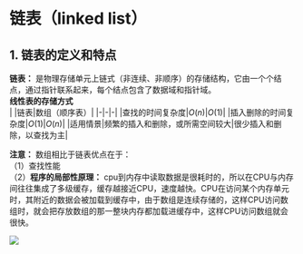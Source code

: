 # 链表（linked list）

## 1. 链表的定义和特点

**链表：** 是物理存储单元上链式（非连续、非顺序）的存储结构，它由一个个结点，通过指针联系起来，每个结点包含了数据域和指针域。  
**线性表的存储方式**  
| |链表|数组（顺序表）|
|-|-|-|
|查找的时间复杂度|$O(n)$|$O(1)$|
|插入删除的时间复杂度|$O(1)$|$O(n)$|
|适用情景|频繁的插入和删除，或所需空间较大|很少插入和删除，以查找为主|

**注意：** 数组相比于链表优点在于：  
（1）查找性能  
（2）**程序的局部性原理：** cpu到内存中读取数据是很耗时的，所以在CPU与内存间往往集成了多级缓存，缓存越接近CPU，速度越快。CPU在访问某个内存单元时，其附近的数据会被加载到缓存中，由于数组是连续存储的，这样CPU访问数组时，就会把存放数组的那一整块内存都加载进缓存中，这样CPU访问数组就会很快。  

![](\images\cpu读取速度.png)
